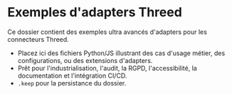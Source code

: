 # Exemples d'adapters Threed

Ce dossier contient des exemples ultra avancés d'adapters pour les connecteurs Threed.
- Placez ici des fichiers Python/JS illustrant des cas d'usage métier, des configurations, ou des extensions d'adapters.
- Prêt pour l'industrialisation, l'audit, la RGPD, l'accessibilité, la documentation et l'intégration CI/CD.
- `.keep` pour la persistance du dossier.
